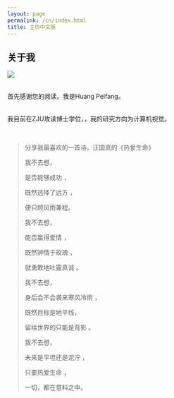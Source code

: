 ```yaml
---
layout: page
permalink: /cn/index.html
title: 主页中文版
---
```


## 关于我

<img src="huangpeifang.jpg" class="floatpic">

<br>首先感谢您的阅读。我是Huang Peifang。

<br>我目前在ZJU攻读博士学位，，我的研究方向为计算机视觉。

<br>

> 分享我最喜欢的一首诗，汪国真的《热爱生命》
>
> 我不去想，
>
>是否能够成功 ，
>
>既然选择了远方 ，
>
>便只顾风雨兼程。
>
>
>我不去想，
>
>能否赢得爱情 ，
>
>既然钟情于玫瑰 ，
>
>就勇敢地吐露真诚 。
>
>
>我不去想，
>
>身后会不会袭来寒风冷雨 ，
>
>既然目标是地平线，
>
>留给世界的只能是背影 。
>
>
>我不去想，
>
>未来是平坦还是泥泞 ，
>
>只要热爱生命 ，
>
>一切，都在意料之中。
>

